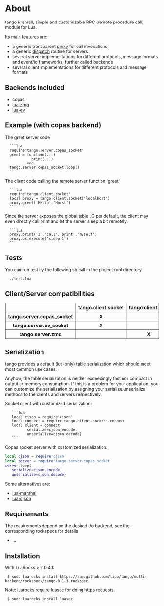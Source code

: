 About
=======

tango is small, simple and customizable RPC (remote procedure call)
module for Lua.

Its main features are:

* a generic transparent [proxy](https://github.com/lipp/tango/blob/multi-backend/tango/proxy.lua) for call invocations
* a generic [dispatch](https://github.com/lipp/tango/blob/multi-backend/tango/dispatch.lua) routine for servers
* several server implementations for different protocols, message formats and event/io
frameworks, further called backends
* several client implementations for different protocols and message formats


Backends included
---------------------

* copas  
* [lua-zmq](https://github.com/Neopallium/lua-zmq)
* [lua-ev](https://github.com/brimworks/lua-ev)

Example (with copas backend)
--------------------------------
The greet server code 

      ```lua
      require'tango.server.copas_socket'
      greet = function(...)
                print(...)
              end         
      tango.server.copas_socket.loop()
      ```

The client code calling the remote server function 'greet'
      
      ```lua
      require'tango.client.socket'
      local proxy = tango.client.socket('localhost')
      proxy.greet('Hello','Horst')
      ```

Since the server exposes the global table _G per default, the client may even
directly call print and let the server sleep a bit remotely.

      ```lua
      proxy.print('I','call','print','myself')         
      proxy.os.execute('sleep 1')
      ```

Tests
------

You can run test by the following sh call in the project root directory

      ./test.lua

Client/Server compatibilities
-----------------------------

<table border="1">               
        <tr>
                <th></th><th>tango.client.socket</th><th>tango.client.zmq</th>
        </tr>
        <tr>
                <th>tango.server.copas_socket</th><th>X</th><th></th>
        </tr>
        <tr>
                <th>tango.server.ev_socket</th><th>X</th><th></th>
        </tr>
        <tr>
                <th>tango.server.zmq</th><th></th><th>X</th>
        </tr>
</table>


Serialization
-------------
tango provides a default (lua-only) table serialization which should
meet most common use cases.

Anyhow, the table serialization is neither exceedingly fast nor
compact in output or memory consumption. If this is a problem for your application, you can
customize the serialization by assigning your serialize/unserialize
methods to the clients and servers respectively.

Socket client with customized serialization:

       ```lua
       local cjson = require'cjson'
       local connect = require'tango.client.socket'.connect
       local client = connect{
              serialize=cjson.encode,
              unserialize=cjson.decode}
       ```

Copas socket server with customized serialization:

```lua
local cjson = require'cjson'
local server = require'tango.server.copas_socket'
server.loop{
   serialize=cjson.encode,
   unserialize=cjson.decode}
```

Some alternatives are:

* [lua-marshal](https://github.com/richardhundt/lua-marshal)
* [lua-cjson](http://www.kyne.com.au/~mark/software/lua-cjson.php)

Requirements
------------

The requirements depend on the desired i/o backend, see the
corresponding rockspecs for details

  * ...


Installation
-------------
With LuaRocks > 2.0.4.1:

     $ sudo luarocks install https://raw.github.com/lipp/tango/multi-backend/rockspecs/tango-0.1-1.rockspec

Note: luarocks require luasec for doing https requests.

     $ sudo luarocks install luasec
